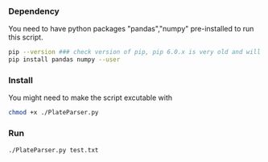 ### Dependency

You need to have python packages "pandas","numpy" pre-installed to run this script.

```bash
pip --version ### check version of pip, pip 6.0.x is very old and will need to be updated
pip install pandas numpy --user
```

### Install

You might need to make the script excutable with

```bash
chmod +x ./PlateParser.py
```

### Run

```bash
./PlateParser.py test.txt
```
